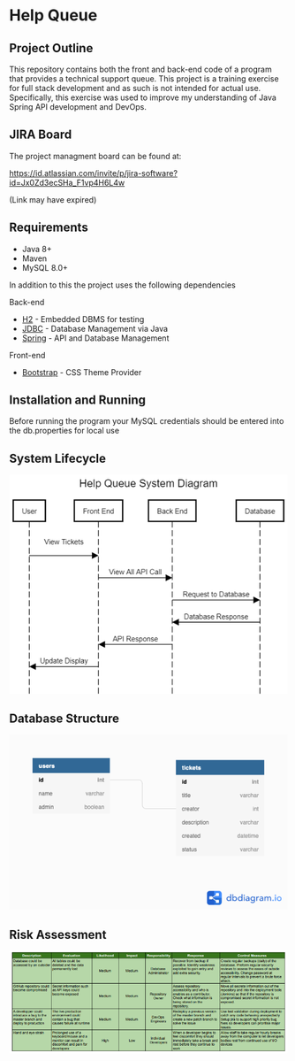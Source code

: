 # Help Queue



## Project Outline

This repository contains both the front and back-end code of a program that provides a technical support queue. This project is a training exercise for full stack development and as such is not intended for actual use. Specifically, this exercise was used to improve my understanding of Java Spring API development and DevOps.

## JIRA Board

The project managment board can be found at:

https://id.atlassian.com/invite/p/jira-software?id=Jx0Zd3ecSHa_F1vp4H6L4w

(Link may have expired)

## Requirements

* Java 8+
* Maven
* MySQL 8.0+

In addition to this the project uses the following dependencies 

Back-end
* [H2](https://h2database.com) - Embedded DBMS for testing
* [JDBC](https://docs.oracle.com/javase/8/docs/technotes/guides/jdbc/) - Database Management via Java
* [Spring](https://spring.io/) - API and Database Management

Front-end
* [Bootstrap](https://getbootstrap.com/) - CSS Theme Provider

## Installation and Running

Before running the program your MySQL credentials should be entered into the db.properties for local use

## System Lifecycle
![Lifecycle](images/lifecycle.png)

## Database Structure
![Database](images/helptickets.png)

## Risk Assessment
![Risk Assesment](images/risk_assessment.PNG)


